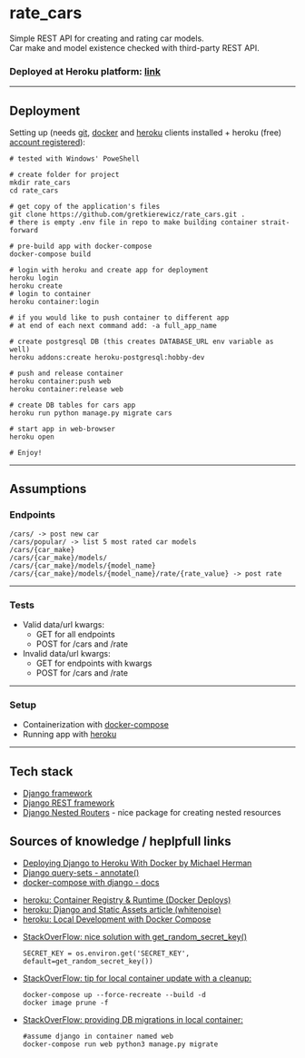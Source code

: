 # rate_cars

Simple REST API for creating and rating car models.\
Car make and model existence checked with third-party REST API.

### Deployed at Heroku platform: [link](https://tranquil-caverns-25726.herokuapp.com/)

---

## Deployment

Setting up (needs 
[git](https://git-scm.com/downloads),
[docker](https://docs.docker.com/compose/install/) and
[heroku](https://devcenter.heroku.com/articles/heroku-cli) clients installed +
heroku (free) [account registered](https://signup.heroku.com)):

```shell
# tested with Windows' PoweShell

# create folder for project
mkdir rate_cars
cd rate_cars

# get copy of the application's files
git clone https://github.com/gretkierewicz/rate_cars.git .
# there is empty .env file in repo to make building container strait-forward

# pre-build app with docker-compose
docker-compose build

# login with heroku and create app for deployment
heroku login
heroku create
# login to container
heroku container:login

# if you would like to push container to different app
# at end of each next command add: -a full_app_name

# create postgresql DB (this creates DATABASE_URL env variable as well)
heroku addons:create heroku-postgresql:hobby-dev

# push and release container
heroku container:push web
heroku container:release web

# create DB tables for cars app
heroku run python manage.py migrate cars

# start app in web-browser
heroku open

# Enjoy!
```
---

## Assumptions

### Endpoints

```
/cars/ -> post new car
/cars/popular/ -> list 5 most rated car models
/cars/{car_make}
/cars/{car_make}/models/
/cars/{car_make}/models/{model_name}
/cars/{car_make}/models/{model_name}/rate/{rate_value} -> post rate
```
---

### Tests

* Valid data/url kwargs:
  * GET for all endpoints
  * POST for /cars and /rate
* Invalid data/url kwargs:
  * GET for endpoints with kwargs
  * POST for /cars and /rate

---

### Setup

* Containerization with [docker-compose](https://docs.docker.com/compose/)
* Running app with [heroku](https://heroku.com/)

---

## Tech stack

* [Django framework](https://www.djangoproject.com)
* [Django REST framework](https://www.django-rest-framework.org)
* [Django Nested Routers](https://github.com/alanjds/drf-nested-routers) - nice package for creating nested resources

## Sources of knowledge / heplpfull links

* [Deploying Django to Heroku With Docker by Michael Herman](https://testdriven.io/blog/deploying-django-to-heroku-with-docker/)
* [Django query-sets - annotate()](https://docs.djangoproject.com/en/3.1/ref/models/querysets/#annotate)
* [docker-compose with django - docs](https://docs.docker.com/compose/django/)


- [heroku: Container Registry & Runtime (Docker Deploys)](https://devcenter.heroku.com/articles/container-registry-and-runtime)
- [heroku: Django and Static Assets article (whitenoise)](https://devcenter.heroku.com/articles/django-assets)
- [heroku: Local Development with Docker Compose](https://devcenter.heroku.com/articles/local-development-with-docker-compose)


* [StackOverFlow: nice solution with get_random_secret_key()](https://stackoverflow.com/questions/59719175/where-to-run-collectstatic-when-deploying-django-app-to-heroku-using-docker)
    ```shell
    SECRET_KEY = os.environ.get('SECRET_KEY', default=get_random_secret_key())
    ```
* [StackOverFlow: tip for local container update with a cleanup:](https://stackoverflow.com/questions/49316462/how-to-update-existing-images-with-docker-compose)
    ```shell
    docker-compose up --force-recreate --build -d
    docker image prune -f
    ```
* [StackOverFlow: providing DB migrations in local container:](https://stackoverflow.com/questions/33992867/how-do-you-perform-django-database-migrations-when-using-docker-compose)
    ```shell
    #assume django in container named web
    docker-compose run web python3 manage.py migrate
    ```
